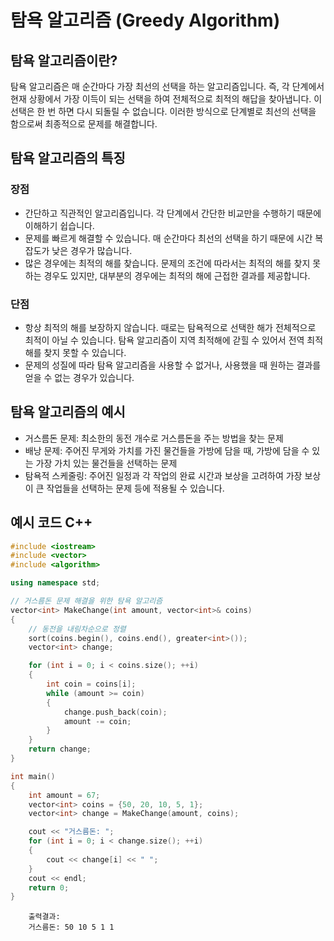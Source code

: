# 탐욕 알고리즘 (Greedy Algorithm)

## 탐욕 알고리즘이란?
 탐욕 알고리즘은 매 순간마다 가장 최선의 선택을 하는 알고리즘입니다. 즉, 각 단계에서 현재 상황에서 가장 이득이 되는 선택을 하여 전체적으로 최적의 해답을 찾아냅니다. 이 선택은 한 번 하면 다시 되돌릴 수 없습니다. 이러한 방식으로 단계별로 최선의 선택을 함으로써 최종적으로 문제를 해결합니다.

## 탐욕 알고리즘의 특징
 
 ### 장점
* 간단하고 직관적인 알고리즘입니다. 각 단계에서 간단한 비교만을 수행하기 때문에 이해하기 쉽습니다.
* 문제를 빠르게 해결할 수 있습니다. 매 순간마다 최선의 선택을 하기 때문에 시간 복잡도가 낮은 경우가 많습니다.
* 많은 경우에는 최적의 해를 찾습니다. 문제의 조건에 따라서는 최적의 해를 찾지 못하는 경우도 있지만, 대부분의 경우에는 최적의 해에 근접한 결과를 제공합니다.

 ### 단점
* 항상 최적의 해를 보장하지 않습니다. 때로는 탐욕적으로 선택한 해가 전체적으로 최적이 아닐 수 있습니다. 탐욕 알고리즘이 지역 최적해에 갇힐 수 있어서 전역 최적해를 찾지 못할 수 있습니다.
* 문제의 성질에 따라 탐욕 알고리즘을 사용할 수 없거나, 사용했을 때 원하는 결과를 얻을 수 없는 경우가 있습니다. 

## 탐욕 알고리즘의 예시
* 거스름돈 문제: 최소한의 동전 개수로 거스름돈을 주는 방법을 찾는 문제
* 배낭 문제: 주어진 무게와 가치를 가진 물건들을 가방에 담을 때, 가방에 담을 수 있는 가장 가치 있는 물건들을 선택하는 문제
* 탐욕적 스케줄링: 주어진 일정과 각 작업의 완료 시간과 보상을 고려하여 가장 보상이 큰 작업들을 선택하는 문제 등에 적용될 수 있습니다.
 
## 예시 코드 C++
```cpp
#include <iostream>
#include <vector>
#include <algorithm>

using namespace std;

// 거스름돈 문제 해결을 위한 탐욕 알고리즘
vector<int> MakeChange(int amount, vector<int>& coins) 
{
    // 동전을 내림차순으로 정렬
    sort(coins.begin(), coins.end(), greater<int>()); 
    vector<int> change;

    for (int i = 0; i < coins.size(); ++i) 
    {
        int coin = coins[i];
        while (amount >= coin) 
        {
            change.push_back(coin);
            amount -= coin;
        }
    }
    return change;
}

int main() 
{
    int amount = 67;
    vector<int> coins = {50, 20, 10, 5, 1};
    vector<int> change = MakeChange(amount, coins);

    cout << "거스름돈: ";
    for (int i = 0; i < change.size(); ++i) 
    {
        cout << change[i] << " ";
    }
    cout << endl;
    return 0;
}
```

		출력결과:
		거스름돈: 50 10 5 1 1

